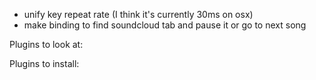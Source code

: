 * unify key repeat rate (I think it's currently 30ms on osx)
* make binding to find soundcloud tab and pause it or go to next song

Plugins to look at:

Plugins to install:
